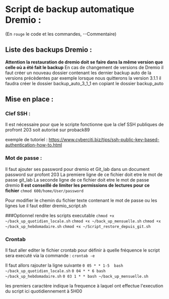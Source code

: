 # Script de backup automatique Dremio :
(En `rouge` le code et les commandes, --Commentaire)

## Liste des backups Dremio :
__Attention la restauration de dremio doit se faire dans la même version que celle où a été fait le backup__
En cas de changement de versions de Dremio il faut créer un nouveau dossier contenant les dernier backup auto de la versions précèdentes 
par exemple lorsque nous quitterons la version 3.1.1 il faudra créer le dossier backup_auto_3_1_1 en copiant le dossier backup_auto 


## Mise en place :
### Clef SSH :
Il est nécessaire pour que le scripte fonctionne que la clef SSH publiques de profront 203 soit autorisé sur proback89

exemple de tutoriel : https://www.cyberciti.biz/tips/ssh-public-key-based-authentication-how-to.html

### Mot de passe :
Il faut ajouter ses password pour dremio et Git_lab dans un document password sur profont 203
La premiere ligne de ce fichier doit etre le mot de passe git_lab
La seconde ligne de ce fichier doit etre le mot de passe dremio
__Il est conseillé de limiter les permissions de lectures pour ce fichier__
`chmod 600/home/User/password`

Pour modifier le chemin du fichier texte contenant le mot de passe ou les lignes lue il faut editer dremio_script.sh


###Optionnel
rendre les scripts executable
`chmod +x ~/back_up_quotidien_locale.sh`
`chmod +x ~/back_up_mensuelle.sh`
`chmod +x ~/back_up_hebdomadaire.sh`
`chmod +x ~/Script_restore_depuis_git.sh`
### Crontab
Il faut aller editer le fichier crontab pour définir à quelle fréquence le script sera executé via la commande :
`crontab -e`

Il faut allors rajouter la ligne suivante
`0 05 * * 1-5  bash ~/back_up_quotidien_locale.sh`
`0 04 * * 6 bash ~/back_up_hebdomadaire.sh`
`0 03 1 * * bash ~/back_up_mensuelle.sh`
 
les premiers caractère indique la frequence à laquel ont effectue l'execution du script ici quotidiennement à 5H00




